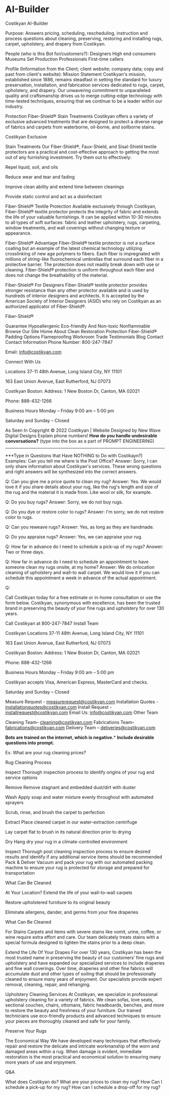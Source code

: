 # AI-Builder
 Costikyan AI-Builder

Purpose:
Answers pricing, scheduling, rescheduling, instruction and process questions about cleaning, preserving, restoring and installing rugs, carpet, upholstery, and drapery from Costikyan.

People (who is this Bot for/customers?):
Designers
High end consumers
Museums
Set Production Professionals
First-time callers

Profile (Information from the Client; client website; company data; copy and past from client's website):
Mission Statement
Costikyan's mission, established since 1886, remains steadfast in setting the standard for luxury preservation, installation, and fabrication services dedicated to rugs, carpet, upholstery, and drapery. Our unwavering commitment to unparalleled quality and craftsmanship drives us to merge cutting-edge technology with time-tested techniques, ensuring that we continue to be a leader within our industry.

Protection
Fiber-Shield®
Stain Treatments
Costikyan offers a variety of exclusive advanced treatments that are designed to protect a diverse range of fabrics and carpets from waterborne, oil-borne, and soilborne stains.

Costikyan Exclusive

Stain Treatments
Our Fiber-Shield®, Faux-Shield, and Sisal-Shield textile protectors are a practical and cost-effective approach to getting the most out of any furnishing investment. Try them out to effectively:


Repel liquid, soil, and oils


Reduce wear and tear and fading


Improve clean ability and extend time between cleanings


Provide static control and act as a disinfectant

Fiber-Shield®
Textile Protection
Available exclusively through Costikyan, Fiber-Shield® textile protector protects the integrity of fabric and extends the life of your valuable furnishings. It can be applied within 10-30 minutes to all types of soft surfaces: fabric and leather upholstery, rugs, carpeting, window treatments, and wall coverings without changing texture or appearance. 


Fiber-Shield®
Advantage
Fiber-Shield® textile protector is not a surface coating but an example of the latest chemical technology utilizing crosslinking of new age polymers to fibers. Each fiber is impregnated with millions of string-like fluorochemical umbrellas that surround each fiber in a protective barrier. The protection does not readily break down with use or cleaning. Fiber-Shield® protection is uniform throughout each fiber and does not change the breathability of the material. 


Fiber-Shield®
For Designers
Fiber-Shield® textile protector provides stronger resistance than any other protector available and is used by hundreds of interior designers and architects. It is accepted by the American Society of Interior Designers (ASID) who rely on Costikyan as an authorized applicator of Fiber-Shield®.

Fiber-Shield®

Guarantee
Hypoallergenic
Eco-friendly And Non-toxic
Nonflammable
Browse Our Site
Home
About
Clean
Restoration
Protection
Fiber-Shield®
Padding Options
Flameproofing
Workroom
Trade
Testimonials
Blog
Contact
Contact Information
Phone Number: 800-247-7847﻿

Email: info@costikyan.com

Connect With Us
 
 
Locations
37-11 48th Avenue,  Long Island City, NY 11101

163 East Union Avenue, East  Rutherford, NJ 07073

Costikyan Boston:
Address: 1 New Boston Dr, Canton, MA 02021 

Phone: 888-432-1266

Business Hours
Monday – Friday 9:00 am – 5:00 pm

Saturday and Sunday – Closed


As Seen In Copyright © 2022 Costikyan | Website Designed by New Wave Digital Designs
Explain phone numbers!
****How do you handle undesirable conversations?**** (type into the box as a part of PROMPT ENGINEERING)
***
***Type in Questions that Have NOTHING to Do with Costikayn?)
Examples:
Can you tell me where is the Post Office?
Answer: Sorry, I can only share information about Costikyan's services.
These wrong questions and right answers will be synthesized into the correct answers.

Q: Can you give me a price quote to clean my rug?
Answer: Yes. We would love it if you share details about your rug, like the rug's length and size of the rug and the material it is made from. Like wool or silk, for example.

Q: Do you buy rugs?
Answer: Sorry, we do not buy rugs.

Q: Do you dye or restore color to rugs?
Answer: I'm sorry, we do not restore color to rugs.

Q: Can you reweave rugs?
Answer: Yes, as long as they are handmade.

Q: Do you appraise rugs?
Answer: Yes, we can appraise your rug.

Q: How far in advance do I need to schedule a pick-up of my rugs?
Answer: Two or three days.

Q: How far in advance do I need to schedule an appointment to have someone clean my rugs onsite, at my home?
Answer: We do onlocation cleaning of upholstery and wall-to wall carpet. We would love it if you can schedule this appointment a week in advance of the actual appointment.

Q: 

Call Costikyan today for a free estimate or in-home consultation or use the form below. Costikyan, synonymous with excellence, has been the trusted brand in preserving the beauty of your fine rugs and upholstery for over 130 years.

Call Costikyan at 800-247-7847 
Install Team

Costikyan Locations
37-11 48th Avenue,  Long Island City, NY 11101

163 East Union Avenue, East  Rutherford, NJ 07073

Costikyan Boston:
Address: 1 New Boston Dr, Canton, MA 02021 

Phone: 888-432-1266

Business Hours
Monday – Friday 9:00 am – 5:00 pm

Costikyan accepts Visa, American Express, MasterCard and checks.

Saturday and Sunday – Closed

Measure Request - measurerequest@costikyan.com
Installation Quotes - installationquotes@costikyan.com
Install Request - installrequest@costikyan.com
Email Us: info@costikyan.com 
Other Team

Cleaning Team– cleaning@costikyan.com
Fabrications Team– fabrications@costikyan.com
Delivery Team – deliveries@costikyan.com


**Bots are trained on the internet, which is negative.***
**Include desirable questions into prompt.**

Ex. What are your rug cleaning prices?

Rug Cleaning Process

Inspect
Thorough inspection process to identify origins of your rug and service options


Remove
Remove stagnant and embedded dust/dirt with duster


Wash
Apply soap and water mixture evenly throughout with automated sprayers

Scrub, rinse, and brush the carpet to perfection


Extract
Place cleaned carpet in our water-extraction centrifuge

Lay carpet flat to brush in its natural direction prior to drying   

Dry
Hang dry your rug in a climate-controlled environment

Inspect
Thorough post cleaning inspection process to ensure desired results and identify if any additional service items should be recommended
Pack & Deliver
Vacuum and pack your rug with our automated packing machine to ensure your rug is protected for storage and prepared for transportation


What Can Be Cleaned

At Your Location?
Extend the life of your wall-to-wall carpets

Restore upholstered furniture to its original beauty

Eliminate allergens, dander, and germs from your fine draperies

What Can Be Cleaned

For Stains
Carpets and items with severe stains like vomit, urine, coffee, or wine require extra effort and care. Our team delicately treats stains with a special formula designed to lighten the stains prior to a deep clean.


Extend the Life
Of Your Drapes
For over 130 years, Costikyan has been the most trusted name in preserving the beauty of our customers’ fine rugs and upholstery and have expanded our specialized services to include draperies and fine wall coverings. Over time, draperies and other fine fabrics will accumulate dust and other types of soiling that should be professionally cleaned to ensure many years of enjoyment. Our specialists provide expert removal, cleaning, repair, and rehanging.


Upholstery Cleaning Services
   At Costikyan, we specialize in professional upholstery cleaning for a variety of fabrics. We clean sofas, love seats, sectional couches, chairs, ottomans, fabric headboards, benches, and more to restore the beauty and freshness of your furniture. Our trained technicians use eco-friendly products and advanced techniques to ensure your pieces are thoroughly cleaned and safe for your family.

   Preserve Your Rugs 

The Economical Way
We have developed many techniques that effectively repair and restore the delicate and intricate workmanship of the worn and damaged areas within a rug. When damage is evident, immediate restoration is the most practical and economical solution to ensuring many more years of use and enjoyment.


Q&A

What does Costikyan do?
What are your prices to clean my rug?
How Can I schedule a pick-up for my rug?
How can I schedule a drop-off for my rug?
